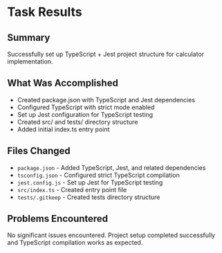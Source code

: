 # Task Results

## Summary

Successfully set up TypeScript + Jest project structure for calculator implementation.

## What Was Accomplished

- Created package.json with TypeScript and Jest dependencies
- Configured TypeScript with strict mode enabled
- Set up Jest configuration for TypeScript testing
- Created src/ and tests/ directory structure
- Added initial index.ts entry point

## Files Changed

- `package.json` - Added TypeScript, Jest, and related dependencies
- `tsconfig.json` - Configured strict TypeScript compilation
- `jest.config.js` - Set up Jest for TypeScript testing
- `src/index.ts` - Created entry point file
- `tests/.gitkeep` - Created tests directory structure

## Problems Encountered

No significant issues encountered. Project setup completed successfully and TypeScript compilation works as expected.